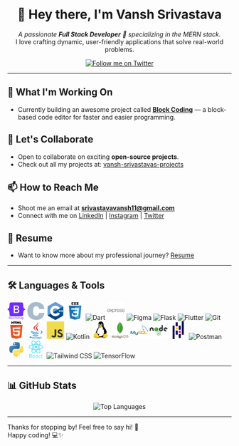 <h1 align="center">👋 Hey there, I'm Vansh Srivastava</h1>

<p align="center">
  <em>A passionate <strong>Full Stack Developer</strong> 🚀 specializing in the MERN stack.</em><br/>
  I love crafting dynamic, user-friendly applications that solve real-world problems.
</p>

<p align="center">
  <a href="https://twitter.com/vansh_49" target="_blank">
    <img src="https://img.shields.io/twitter/follow/vansh_49?logo=twitter&style=for-the-badge" alt="Follow me on Twitter" />
  </a>
</p>

---

## 🔭 What I'm Working On
- Currently building an awesome project called [**Block Coding**](https://github.com/RatnaTiwari04/Block_code_editor) — a block-based code editor for faster and easier programming.

## 🤝 Let's Collaborate
- Open to collaborate on exciting **open-source projects**.
- Check out all my projects at: [vansh-srivastavas-projects](https://vercel.com/vansh-srivastavas-projects)

## 📫 How to Reach Me
- Shoot me an email at **srivastavavansh11@gmail.com**  
- Connect with me on [LinkedIn](https://linkedin.com/in/vansh-srivastava49) | [Instagram](https://instagram.com/vanshsrivastava49) | [Twitter](https://twitter.com/vansh_49)

## 📄 Resume
- Want to know more about my professional journey? [Resume](https://drive.google.com/file/d/1DNivxolUXm_-ipV_ZOdHIhAzwkJJiwfR/view?usp=sharing)

---

## 🛠️ Languages & Tools

<p align="left">
  <img alt="Bootstrap" src="https://raw.githubusercontent.com/devicons/devicon/master/icons/bootstrap/bootstrap-plain-wordmark.svg" width="40" height="40" />
  <img alt="C" src="https://raw.githubusercontent.com/devicons/devicon/master/icons/c/c-original.svg" width="40" height="40" />
  <img alt="C++" src="https://raw.githubusercontent.com/devicons/devicon/master/icons/cplusplus/cplusplus-original.svg" width="40" height="40" />
  <img alt="CSS3" src="https://raw.githubusercontent.com/devicons/devicon/master/icons/css3/css3-original-wordmark.svg" width="40" height="40" />
  <img alt="Dart" src="https://www.vectorlogo.zone/logos/dartlang/dartlang-icon.svg" width="40" height="40" />
  <img alt="Express" src="https://raw.githubusercontent.com/devicons/devicon/master/icons/express/express-original-wordmark.svg" width="40" height="40" />
  <img alt="Figma" src="https://www.vectorlogo.zone/logos/figma/figma-icon.svg" width="40" height="40" />
  <img alt="Flask" src="https://www.vectorlogo.zone/logos/pocoo_flask/pocoo_flask-icon.svg" width="40" height="40" />
  <img alt="Flutter" src="https://www.vectorlogo.zone/logos/flutterio/flutterio-icon.svg" width="40" height="40" />
  <img alt="Git" src="https://www.vectorlogo.zone/logos/git-scm/git-scm-icon.svg" width="40" height="40" />
  <img alt="HTML5" src="https://raw.githubusercontent.com/devicons/devicon/master/icons/html5/html5-original-wordmark.svg" width="40" height="40" />
  <img alt="Java" src="https://raw.githubusercontent.com/devicons/devicon/master/icons/java/java-original.svg" width="40" height="40" />
  <img alt="JavaScript" src="https://raw.githubusercontent.com/devicons/devicon/master/icons/javascript/javascript-original.svg" width="40" height="40" />
  <img alt="Kotlin" src="https://www.vectorlogo.zone/logos/kotlinlang/kotlinlang-icon.svg" width="40" height="40" />
  <img alt="Linux" src="https://raw.githubusercontent.com/devicons/devicon/master/icons/linux/linux-original.svg" width="40" height="40" />
  <img alt="MongoDB" src="https://raw.githubusercontent.com/devicons/devicon/master/icons/mongodb/mongodb-original-wordmark.svg" width="40" height="40" />
  <img alt="MySQL" src="https://raw.githubusercontent.com/devicons/devicon/master/icons/mysql/mysql-original-wordmark.svg" width="40" height="40" />
  <img alt="Node.js" src="https://raw.githubusercontent.com/devicons/devicon/master/icons/nodejs/nodejs-original-wordmark.svg" width="40" height="40" />
  <img alt="Pandas" src="https://raw.githubusercontent.com/devicons/devicon/2ae2a900d2f041da66e950e4d48052658d850630/icons/pandas/pandas-original.svg" width="40" height="40" />
  <img alt="Postman" src="https://www.vectorlogo.zone/logos/getpostman/getpostman-icon.svg" width="40" height="40" />
  <img alt="Python" src="https://raw.githubusercontent.com/devicons/devicon/master/icons/python/python-original.svg" width="40" height="40" />
  <img alt="React" src="https://raw.githubusercontent.com/devicons/devicon/master/icons/react/react-original-wordmark.svg" width="40" height="40" />
  <img alt="Tailwind CSS" src="https://www.vectorlogo.zone/logos/tailwindcss/tailwindcss-icon.svg" width="40" height="40" />
  <img alt="TensorFlow" src="https://www.vectorlogo.zone/logos/tensorflow/tensorflow-icon.svg" width="40" height="40" />
</p>

---

## 📊 GitHub Stats

<p align="center">
  <img src="https://github-readme-stats.vercel.app/api/top-langs?username=vanshsrivastava49&show_icons=true&locale=en&layout=compact" alt="Top Languages" />
</p>

---

Thanks for stopping by! Feel free to say hi! 👋  
Happy coding! 💻✨
